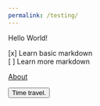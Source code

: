 ```yaml
---
permalink: /testing/
---
```

Hello World!

[x] Learn basic markdown  
[ ] Learn more markdown

[About][About link]

[About link]: https://usernamethatisnttaken.github.io/ProjectsPortfolio/about

<div id="time"></div>

<script>
    var timeS = 0;
    // while(true) {
        var time = new Date();
        document.getElementById("time").innerHTML = time.getSeconds() + timeS;
    // }
</script>
<button type="button" onclick="timeS = (timeS + 30) % 60">Time travel.</button>